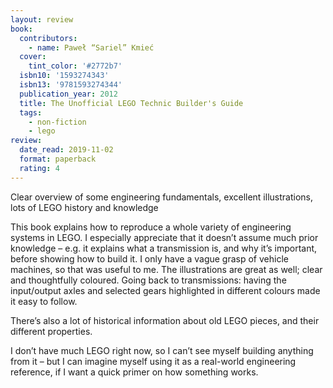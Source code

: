 ```yaml
---
layout: review
book:
  contributors:
    - name: Paweł “Sariel” Kmieć
  cover:
    tint_color: '#2772b7'
  isbn10: '1593274343'
  isbn13: '9781593274344'
  publication_year: 2012
  title: The Unofficial LEGO Technic Builder's Guide
  tags:
    - non-fiction
    - lego
review:
  date_read: 2019-11-02
  format: paperback
  rating: 4
---
```


Clear overview of some engineering fundamentals, excellent illustrations, lots of LEGO history and knowledge

This book explains how to reproduce a whole variety of engineering systems in LEGO. I especially appreciate that it doesn’t assume much prior knowledge – e.g. it explains what a transmission is, and why it’s important, before showing how to build it. I only have a vague grasp of vehicle machines, so that was useful to me. The illustrations are great as well; clear and thoughtfully coloured. Going back to transmissions: having the input/output axles and selected gears highlighted in different colours made it easy to follow.

There’s also a lot of historical information about old LEGO pieces, and their different properties.

I don’t have much LEGO right now, so I can’t see myself building anything from it – but I can imagine myself using it as a real-world engineering reference, if I want a quick primer on how something works.
